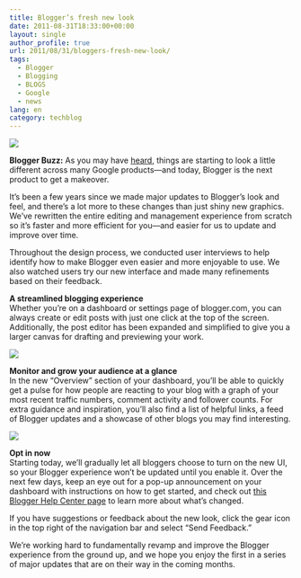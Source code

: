 ```yaml
---
title: Blogger’s fresh new look
date: 2011-08-31T18:33:00+00:00
layout: single
author_profile: true
url: 2011/08/31/bloggers-fresh-new-look/
tags:
  - Blogger
  - Blogging
  - BLOGS
  - Google
  - news
lang: en
category: techblog
---
```

[![](http://2.bp.blogspot.com/-H5Dnf5JJBVs/Tl53HtvJu4I/AAAAAAAAEAU/NqxL_ZT8ae4/s200/blogger_logo.png)](http://2.bp.blogspot.com/-H5Dnf5JJBVs/Tl53HtvJu4I/AAAAAAAAEAU/NqxL_ZT8ae4/s1600/blogger_logo.png)

**Blogger Buzz:** As you may have [heard](http://googleblog.blogspot.com/2011/06/evolving-google-design-and-experience.html), things are starting to look a little different across many Google products—and today, Blogger is the next product to get a makeover.

It’s been a few years since we made major updates to Blogger’s look and feel, and there’s a lot more to these changes than just shiny new graphics. We’ve rewritten the entire editing and management experience from scratch so it’s faster and more efficient for you—and easier for us to update and improve over time.

Throughout the design process, we conducted user interviews to help identify how to make Blogger even easier and more enjoyable to use. We also watched users try our new interface and made many refinements based on their feedback.

**A streamlined blogging experience**  
Whether you’re on a dashboard or settings page of blogger.com, you can always create or edit posts with just one click at the top of the screen. Additionally, the post editor has been expanded and simplified to give you a larger canvas for drafting and previewing your work.

[![](http://1.bp.blogspot.com/-hbTv781WuV4/Tl509AqAAaI/AAAAAAAAEAM/HTNq3zoh584/s400/after+blogger.png)](http://1.bp.blogspot.com/-hbTv781WuV4/Tl509AqAAaI/AAAAAAAAEAM/HTNq3zoh584/s1600/after+blogger.png)

**Monitor and grow your audience at a glance**  
In the new “Overview” section of your dashboard, you’ll be able to quickly get a pulse for how people are reacting to your blog with a graph of your most recent traffic numbers, comment activity and follower counts. For extra guidance and inspiration, you’ll also find a list of helpful links, a feed of Blogger updates and a showcase of other blogs you may find interesting.

[![](http://4.bp.blogspot.com/-E59qICk66BE/Tl51Az6n0pI/AAAAAAAAEAQ/Hb1celDBhTI/s400/dashboard.png)](http://4.bp.blogspot.com/-E59qICk66BE/Tl51Az6n0pI/AAAAAAAAEAQ/Hb1celDBhTI/s1600/dashboard.png)

**Opt in now**  
Starting today, we’ll gradually let all bloggers choose to turn on the new UI, so your Blogger experience won’t be updated until you enable it. Over the next few days, keep an eye out for a pop-up announcement on your dashboard with instructions on how to get started, and check out [this Blogger Help Center page](http://www.google.com/support/blogger/bin/answer.py?answer=1623800) to learn more about what’s changed.

If you have suggestions or feedback about the new look, click the gear icon in the top right of the navigation bar and select “Send Feedback.”

We’re working hard to fundamentally revamp and improve the Blogger experience from the ground up, and we hope you enjoy the first in a series of major updates that are on their way in the coming months.